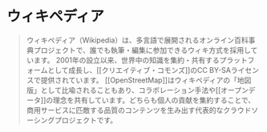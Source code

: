 # ウィキペディア

> ウィキペディア（Wikipedia）は、多言語で展開されるオンライン百科事典プロジェクトで、誰でも執筆・編集に参加できるウィキ方式を採用しています。
> 2001年の設立以来、世界中の知識を集約・共有するプラットフォームとして成長し、[[クリエイティブ・コモンズ]]のCC BY-SAライセンスで提供されています。
> [[OpenStreetMap]]はウィキペディアの「地図版」として比喩されることもあり、コラボレーション手法や[[オープンデータ]]の理念を共有しています。どちらも個人の貢献を集約することで、商用サービスに匹敵する品質のコンテンツを生み出す代表的なクラウドソーシングプロジェクトです。
